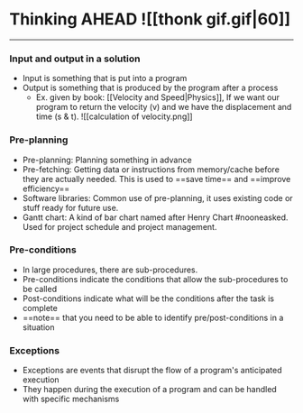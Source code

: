 # Thinking AHEAD ![[thonk gif.gif|60]]
---
### Input and output in a solution
- Input is something that is put into a program
- Output is something that is produced by the program after a process
	- Ex. given by book: [[Velocity and Speed|Physics]], If we want our program to return the velocity (v) and we have the displacement and time (s & t). ![[calculation of velocity.png]]

### Pre-planning
- Pre-planning: Planning something in advance
- Pre-fetching: Getting data or instructions from memory/cache before they are actually needed. This is used to ==save time== and ==improve efficiency==
- Software libraries: Common use of pre-planning, it uses existing code or stuff ready for future use.
- Gantt chart: A kind of bar chart named after Henry Chart #nooneasked. Used for project schedule and project management.

### Pre-conditions
- In large procedures, there are sub-procedures.
- Pre-conditions indicate the conditions that allow the sub-procedures to be called
- Post-conditions indicate what will be the conditions after the task is complete
- ==note== that you need to be able to identify pre/post-conditions in a situation

 ### Exceptions
 - Exceptions are events that disrupt the flow of a program's anticipated execution
 - They happen during the execution of a program and can be handled with specific mechanisms